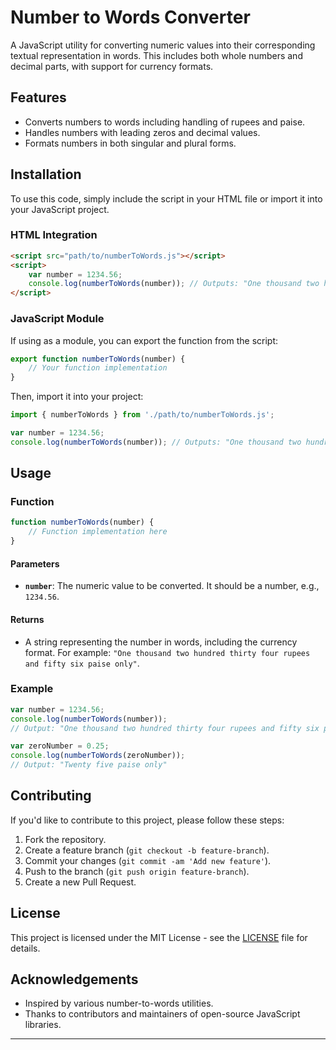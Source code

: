 # Number to Words Converter

A JavaScript utility for converting numeric values into their corresponding textual representation in words. This includes both whole numbers and decimal parts, with support for currency formats.

## Features

- Converts numbers to words including handling of rupees and paise.
- Handles numbers with leading zeros and decimal values.
- Formats numbers in both singular and plural forms.

## Installation

To use this code, simply include the script in your HTML file or import it into your JavaScript project.

### HTML Integration

```html
<script src="path/to/numberToWords.js"></script>
<script>
    var number = 1234.56;
    console.log(numberToWords(number)); // Outputs: "One thousand two hundred thirty four rupees and fifty six paise only"
</script>
```

### JavaScript Module

If using as a module, you can export the function from the script:

```javascript
export function numberToWords(number) {
    // Your function implementation
}
```

Then, import it into your project:

```javascript
import { numberToWords } from './path/to/numberToWords.js';

var number = 1234.56;
console.log(numberToWords(number)); // Outputs: "One thousand two hundred thirty four rupees and fifty six paise only"
```

## Usage

### Function

```javascript
function numberToWords(number) {
    // Function implementation here
}
```

#### Parameters

- **`number`**: The numeric value to be converted. It should be a number, e.g., `1234.56`.

#### Returns

- A string representing the number in words, including the currency format. For example: `"One thousand two hundred thirty four rupees and fifty six paise only"`.

### Example

```javascript
var number = 1234.56;
console.log(numberToWords(number));
// Output: "One thousand two hundred thirty four rupees and fifty six paise only"

var zeroNumber = 0.25;
console.log(numberToWords(zeroNumber));
// Output: "Twenty five paise only"
```

## Contributing

If you'd like to contribute to this project, please follow these steps:

1. Fork the repository.
2. Create a feature branch (`git checkout -b feature-branch`).
3. Commit your changes (`git commit -am 'Add new feature'`).
4. Push to the branch (`git push origin feature-branch`).
5. Create a new Pull Request.

## License

This project is licensed under the MIT License - see the [LICENSE](LICENSE) file for details.

## Acknowledgements

- Inspired by various number-to-words utilities.
- Thanks to contributors and maintainers of open-source JavaScript libraries.

---
